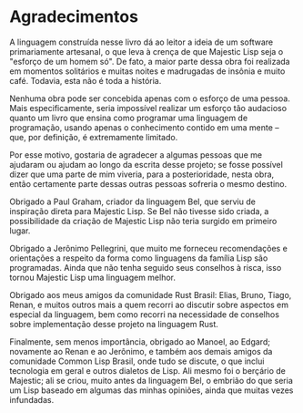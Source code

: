 # Agradecimentos

A linguagem construída nesse livro dá ao leitor a ideia de um software primariamente artesanal, o que leva à crença de que Majestic Lisp seja o "esforço de um homem só". De fato, a maior parte dessa obra foi realizada em momentos solitários e muitas noites e madrugadas de insônia e muito café. Todavia, esta não é toda a história.

Nenhuma obra pode ser concebida apenas com o esforço de uma pessoa. Mais especificamente, seria impossível realizar um esforço tão audacioso quanto um livro que ensina como programar uma linguagem de programação, usando apenas o conhecimento contido em uma mente &#x2013; que, por definição, é extremamente limitado.

Por esse motivo, gostaria de agradecer a algumas pessoas que me ajudaram ou ajudam ao longo da escrita desse projeto; se fosse possível dizer que uma parte de mim viveria, para a posterioridade, nesta obra, então certamente parte dessas outras pessoas sofreria o mesmo destino.

Obrigado a Paul Graham, criador da linguagem Bel, que serviu de inspiração direta para Majestic Lisp. Se Bel não tivesse sido criada, a possibilidade da criação de Majestic Lisp não teria surgido em primeiro lugar.

Obrigado a Jerônimo Pellegrini, que muito me forneceu recomendações e orientações a respeito da forma como linguagens da família Lisp são programadas. Ainda que não tenha seguido seus conselhos à risca, isso tornou Majestic Lisp uma linguagem melhor.

Obrigado aos meus amigos da comunidade Rust Brasil: Elias, Bruno, Tiago, Renan, e muitos outros mais a quem recorri ao discutir sobre aspectos em especial da linguagem, bem como recorri na necessidade de conselhos sobre implementação desse projeto na linguagem Rust.

Finalmente, sem menos importância, obrigado ao Manoel, ao Edgard; novamente ao Renan e ao Jerônimo, e também aos demais amigos da comunidade Common Lisp Brasil, onde tudo se discute, o que inclui tecnologia em geral e outros dialetos de Lisp. Ali mesmo foi o berçário de Majestic; ali se criou, muito antes da linguagem Bel, o embrião do que seria um Lisp baseado em algumas das minhas opiniões, ainda que muitas vezes infundadas.